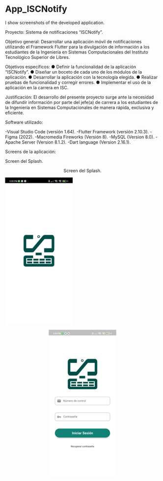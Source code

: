 # App_ISCNotify
I show screenshots of the developed application.

Proyecto: Sistema de notificaciones “ISCNotify”.

Objetivo general:
Desarrollar una aplicación móvil de notificaciones utilizando el Framework Flutter
para la divulgación de información a los estudiantes de la Ingeniería en Sistemas
Computacionales del Instituto Tecnológico Superior de Libres.

Objetivos específicos:
● Definir la funcionalidad de la aplicación “ISCNotify”.
● Diseñar un boceto de cada uno de los módulos de la aplicación.
● Desarrollar la aplicación con la tecnología elegida.
● Realizar pruebas de funcionalidad y corregir errores.
● Implementar el uso de la aplicación en la carrera en ISC.

Justificación:
El desarrollo del presente proyecto surge ante la necesidad de difundir información
por parte del jefe(a) de carrera a los estudiantes de la Ingeniería en Sistemas
Computacionales de manera rápida, exclusiva y eficiente.

Software utilizado:

-Visual Studio Code (versión 1.64).
-Flutter Framework (versión 2.10.3).
-Figma (2022).
-Macromedia Fireworks (Versión 8).
-MySQL (Version 8.0).
-Apache Server (Version 8.1.2).
-Dart language (Version 2.16.1).

Screens de la aplicación:

<p align="left">Screen del Splash. <p align="center">Screen del Splash.</p></p>
<p align="left">
  <img src="https://github.com/ricardomtnez/App_ISCNotify/blob/main/Resources/Splash.jpg" width="220" height="480" title="Github Logo">
  </p><p align="center">
  <img src="https://github.com/ricardomtnez/App_ISCNotify/blob/main/Resources/Login.jpg" width="220" height="480" title="Github Logo">
  </p>


